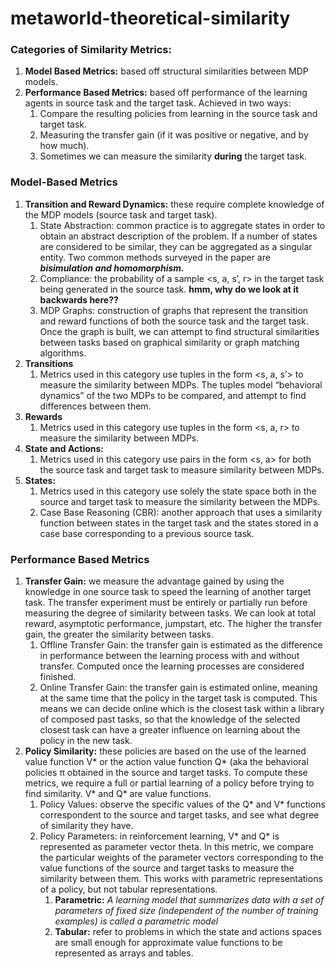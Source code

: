# metaworld-theoretical-similarity

### Categories of Similarity Metrics:

1. **************************************Model Based Metrics:************************************** based off structural similarities between MDP models. 
2. ****************************Performance Based Metrics:**************************** based off performance of the learning agents in source task and the target task. Achieved in two ways:
    1. Compare the resulting policies from learning in the source task and target task.
    2. Measuring the transfer gain (if it was positive or negative, and by how much). 
    3. Sometimes we can measure the similarity **************during************** the target task.

### Model-Based Metrics

1. **Transition and Reward Dynamics:** these require complete knowledge of the MDP models (source task and target task).
    1. State Abstraction: common practice is to aggregate states in order to obtain an abstract description of the problem. If a number of states are considered to be similar, they can be aggregated as a singular entity. Two common methods surveyed in the paper are *************bisimulation and homomorphism.*************
    2. Compliance: the probability of a sample <s, a, s’, r> in the target task being generated in the source task. ****hmm, why do we look at it backwards here??****
    3. MDP Graphs: construction of graphs that represent the transition and reward functions of both the source task and the target task. Once the graph is built, we can attempt to find structural similarities between tasks based on graphical similarity or graph matching algorithms. 
2. ************************Transitions************************
    1. Metrics used in this category use tuples in the form <s, a, s’> to measure the similarity between MDPs. The tuples model “behavioral dynamics” of the two MDPs to be compared, and attempt to find differences between them.
3. ****************Rewards****************
    1. Metrics used in this category use tuples in the form <s, a, r> to measure the similarity between MDPs. 
4. ************************************State and Actions:************************************ 
    1. Metrics used in this category use pairs in the form <s, a> for both the source task and target task to measure similarity between MDPs.
5. ****States:**** 
    1. Metrics used in this category use solely the state space both in the source and target task to measure the similarity between the MDPs. 
    2. Case Base Reasoning (CBR): another approach that uses a similarity function between states in the target task and the states stored in a case base corresponding to a previous source task.
    

### Performance Based Metrics

1. ******************************Transfer Gain:****************************** we measure the advantage gained by using the knowledge in one source task to speed the learning of another target task. The transfer experiment must be entirely or partially run before measuring the degree of similarity between tasks. We can look at total reward, asymptotic performance, jumpstart, etc. The higher the transfer gain, the greater the similarity between tasks.
    1. Offline Transfer Gain: the transfer gain is estimated as the difference in performance between the learning process with and without transfer. Computed once the learning processes are considered finished. 
    2. Online Transfer Gain: the transfer gain is estimated online, meaning at the same time that the policy in the target task is computed. This means we can decide online which is the closest task within a library of composed past tasks, so that the knowledge of the selected closest task can have a greater influence on learning about the policy in the new task.
2. ************************************Policy Similarity:************************************ these policies are based on the use of the learned value function V* or the action value function Q* (aka the behavioral policies π obtained in the source and target tasks. To compute these metrics, we require a full or partial learning of a policy before trying to find similarity. V* and Q* are value functions.
    1. Policy Values: observe the specific values of the Q* and V* functions correspondent to the source and target tasks, and see what degree of similarity they have.
    2. Policy Parameters: in reinforcement learning, V* and Q* is represented as parameter vector theta. In this metric, we compare the particular weights of the parameter vectors corresponding to the value functions of the source and target tasks to measure the similarity between them. This works with parametric representations of a policy, but not tabular representations.
        1. ************************Parametric:************************ *A learning model that summarizes data with a set of parameters of fixed size (independent of the number of training examples) is called a parametric model*
        2. ********************Tabular:******************** refer to problems in which the state and actions spaces are small enough for approximate value functions to be represented as arrays and tables.
